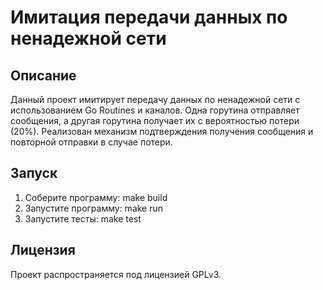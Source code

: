 # Имитация передачи данных по ненадежной сети

## Описание
Данный проект имитирует передачу данных по ненадежной сети с использованием Go Routines и каналов. Одна горутина отправляет сообщения, а другая горутина получает их с вероятностью потери (20%). Реализован механизм подтверждения получения сообщения и повторной отправки в случае потери.

## Запуск
1. Соберите программу:
    make build
2. Запустите программу:
    make run
3. Запустите тесты:
    make test

## Лицензия
Проект распространяется под лицензией GPLv3.
